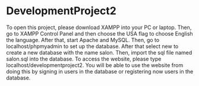 # DevelopmentProject2
To open this project, please download XAMPP into your PC or laptop.
Then, go to XAMPP Control Panel and then choose the USA flag to choose English the language.
After that, start Apache and MySQL.
Then, go to localhost/phpmyadmin to set up the database.
After that select new to create a new database with the name salon.
Then, import the sql file named salon.sql into the database.
To access the website, please type localhost/developmentproject2.
You will be able to use the website from doing this by signing in users in the database or registering now users in the database.
